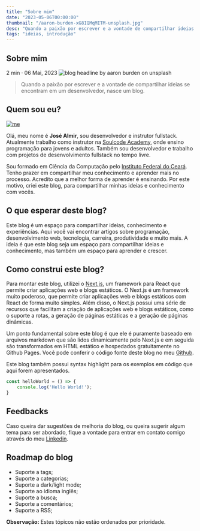 ```yaml
---
title: "Sobre mim"
date: "2023-05-06T00:00:00"
thumbnail: "/aaron-burden-xG8IQMqMITM-unsplash.jpg"
desc: "Quando a paixão por escrever e a vontade de compartilhar ideias se encontram em um desenvolvedor, nasce um blog."
tags: "ideias, introdução"
---
```



<section className="intro">
<h1>Sobre mim</h1>
<i className="bi bi-clock-fill mr-xs"></i> 2 min · <i className="bi bi-calendar mr-xs"></i> 06 Mai, 2023

<img src="/aaron-burden-xG8IQMqMITM-unsplash.jpg" className="headline" alt="blog headline by aaron burden on unsplash" title="By Aaron Burden on Unsplash">

<blockquote>Quando a paixão por escrever e a vontade de compartilhar ideias se encontram em um desenvolvedor, nasce um blog.</blockquote>

</section>

## Quem sou eu?

[![me](https://user-images.githubusercontent.com/50648379/235692940-d177b991-bde8-4d67-974c-6ba7a76c3e2b.png)](https://www.github.com/jose-almir)

Olá, meu nome é **José Almir**, sou desenvolvedor e instrutor fullstack. Atualmente trabalho como instrutor na [Soulcode Academy](https://soulcodeacademy.org/), onde ensino programação para jovens e adultos. Também sou desenvolvedor e trabalho com projetos de desenvolvimento fullstack no tempo livre.

Sou formado em Ciência da Computação pelo [Instituto Federal do Ceará](https://ifce.edu.br/). Tenho prazer em compartilhar meu conhecimento e aprender mais no processo. Acredito que a melhor forma de aprender é ensinando. Por este motivo, criei este blog, para compartilhar minhas ideias e conhecimento com vocês.

## O que esperar deste blog?

Este blog é um espaço para compartilhar ideias, conhecimento e experiências. Aqui você vai encontrar artigos sobre programação, desenvolvimento web, tecnologia, carreira, produtividade e muito mais. A ideia é que este blog seja um espaço para compartilhar ideias e conhecimento, mas também um espaço para aprender e crescer.

## Como construi este blog?

Para montar este blog, utilizei o [Next.js](https://nextjs.org/), um framework para React que permite criar aplicações web e blogs estáticos. O Next.js é um framework muito poderoso, que permite criar aplicações web e blogs estáticos com React de forma muito simples. Além disso, o Next.js possui uma série de recursos que facilitam a criação de aplicações web e blogs estáticos, como o suporte a rotas, a geração de páginas estáticas e a geração de páginas dinâmicas.

Um ponto fundamental sobre este blog é que ele é puramente baseado em arquivos markdown que são lidos dinamicamente pelo Next.js e em seguida são transformados em HTML estático e hospedados gratuitamente no Github Pages. Você pode conferir o código fonte deste blog no meu [Github](https://github.com/jose-almir/jose-almir.github.io).

Este blog também possui syntax highlight para os exemplos em código que aqui forem apresentados.
```js
const helloWorld = () => {
    console.log('Hello World!');
}
```

## Feedbacks

Caso queira dar sugestões de melhoria do blog, ou queira sugerir algum tema para ser abordado, fique a vontade para entrar em contato comigo através do meu [Linkedin](https://www.linkedin.com/in/jose-almir/).

## Roadmap do blog

<ul>
    <li>Suporte a tags;</li>
    <li>Suporte a categorias;</li>
    <li>Suporte a dark/light mode;</li>
    <li>Suporte ao idioma inglês;</li>
    <li>Suporte a busca;</li>
    <li>Suporte a comentários;</li>
    <li>Suporte a RSS;</li>
</ul>

**Observação:** Estes tópicos não estão ordenados por prioridade.